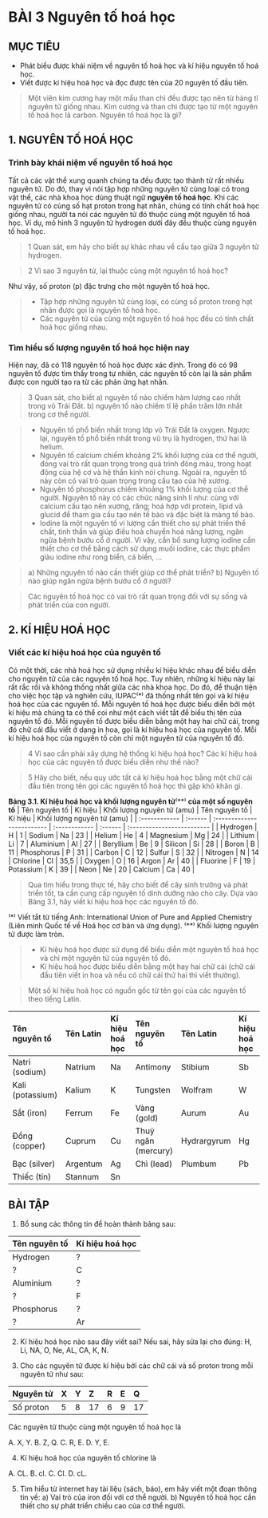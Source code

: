 # BÀI 3 Nguyên tố hoá học

## MỤC TIÊU
- Phát biểu được khái niệm về nguyên tố hoá học và kí hiệu nguyên tố hoá học.
- Viết được kí hiệu hoá học và đọc được tên của 20 nguyên tố đầu tiên.

> Một viên kim cương hay một mẩu than chì đều được tạo nên từ hàng tỉ nguyên tử giống nhau. Kim cương và than chì được tạo từ một nguyên tố hoá học là carbon. Nguyên tố hoá học là gì?

## 1. NGUYÊN TỐ HOÁ HỌC

### Trình bày khái niệm về nguyên tố hoá học

Tất cả các vật thể xung quanh chúng ta đều được tạo thành từ rất nhiều nguyên tử. Do đó, thay vì nói tập hợp những nguyên tử cùng loại có trong vật thể, các nhà khoa học dùng thuật ngữ **nguyên tố hoá học**.
Khi các nguyên tử có cùng số hạt proton trong hạt nhân, chúng có tính chất hoá học giống nhau, người ta nói các nguyên tử đó thuộc cùng một nguyên tố hoá học. Ví dụ, mô hình 3 nguyên tử hydrogen dưới đây đều thuộc cùng nguyên tố hoá học.

> 1 Quan sát, em hãy cho biết sự khác nhau về cấu tạo giữa 3 nguyên tử hydrogen.

> 2 Vì sao 3 nguyên tử, lại thuộc cùng một nguyên tố hoá học?

Như vậy, số proton (p) đặc trưng cho một nguyên tố hoá học.

> * Tập hợp những nguyên tử cùng loại, có cùng số proton trong hạt nhân được gọi là nguyên tố hoá học.
> * Các nguyên tử của cùng một nguyên tố hoá học đều có tính chất hoá học giống nhau.

### Tìm hiểu số lượng nguyên tố hoá học hiện nay

Hiện nay, đã có 118 nguyên tố hoá học được xác định. Trong đó có 98 nguyên tố được tìm thấy trong tự nhiên, các nguyên tố còn lại là sản phẩm được con người tạo ra từ các phản ứng hạt nhân.

> 3 Quan sát, cho biết
> a) nguyên tố nào chiếm hàm lượng cao nhất trong vỏ Trái Đất.
> b) nguyên tố nào chiếm tỉ lệ phần trăm lớn nhất trong cơ thể người.

> * Nguyên tố phổ biến nhất trong lớp vỏ Trái Đất là oxygen. Ngược lại, nguyên tố phổ biến nhất trong vũ trụ là hydrogen, thứ hai là helium.
> * Nguyên tố calcium chiếm khoảng 2% khối lượng của cơ thể người, đóng vai trò rất quan trọng trong quá trình đông máu, trong hoạt động của hệ cơ và hệ thần kinh nói chung. Ngoài ra, nguyên tố này còn có vai trò quan trọng trong cấu tạo của hệ xương.
> * Nguyên tố phosphorus chiếm khoảng 1% khối lượng của cơ thể người. Nguyên tố này có các chức năng sinh lí như: cùng với calcium cấu tạo nên xương, răng; hoá hợp với protein, lipid và glucid để tham gia cấu tạo nên tế bào và đặc biệt là màng tế bào.
> * Iodine là một nguyên tố vi lượng cần thiết cho sự phát triển thể chất, tinh thần và giúp điều hoà chuyển hoá năng lượng, ngăn ngừa bệnh bướu cổ ở người. Vì vậy, cần bổ sung lượng iodine cần thiết cho cơ thể bằng cách sử dụng muối iodine, các thực phẩm giàu iodine như rong biển, cá biển, ...

> a) Những nguyên tố nào cần thiết giúp cơ thể phát triển?
> b) Nguyên tố nào giúp ngăn ngừa bệnh bướu cổ ở người?

> Các nguyên tố hoá học có vai trò rất quan trọng đối với sự sống và phát triển của con người.

## 2. KÍ HIỆU HOÁ HỌC

### Viết các kí hiệu hoá học của nguyên tố

Có một thời, các nhà hoá học sử dụng nhiều kí hiệu khác nhau để biểu diễn cho nguyên tử của các nguyên tố hoá học. Tuy nhiên, những kí hiệu này lại rất rắc rối và không thống nhất giữa các nhà khoa học.
Do đó, để thuận tiện cho việc học tập và nghiên cứu, IUPAC⁽*⁾ đã thống nhất tên gọi và kí hiệu hoá học của các nguyên tố. Mỗi nguyên tố hoá học được biểu diễn bởi một kí hiệu mà chúng ta có thể coi như một cách viết tắt để biểu thị tên của nguyên tố đó. Mỗi nguyên tố được biểu diễn bằng một hay hai chữ cái, trong đó chữ cái đầu viết ở dạng in hoa, gọi là kí hiệu hoá học của nguyên tố. Mỗi kí hiệu hoá học của nguyên tố còn chỉ một nguyên tử của nguyên tố đó.

> 4 Vì sao cần phải xây dựng hệ thống kí hiệu hoá học? Các kí hiệu hoá học của các nguyên tố được biểu diễn như thế nào?

> 5 Hãy cho biết, nếu quy ước tất cả kí hiệu hoá học bằng một chữ cái đầu tiên trong tên gọi các nguyên tố hoá học thì gặp khó khăn gì.

**Bảng 3.1. Kí hiệu hoá học và khối lượng nguyên tử**⁽**⁾ **của một số nguyên tố**
| Tên nguyên tố | Kí hiệu | Khối lượng nguyên tử (amu) | Tên nguyên tố | Kí hiệu | Khối lượng nguyên tử (amu) |
| :------------ | :------ | :------------------------- | :------------ | :------ | :------------------------- |
| Hydrogen      | H       | 1                          | Sodium        | Na      | 23                         |
| Helium        | He      | 4                          | Magnesium     | Mg      | 24                         |
| Lithium       | Li      | 7                          | Aluminium     | Al      | 27                         |
| Beryllium     | Be      | 9                          | Silicon       | Si      | 28                         |
| Boron         | B       | 11                         | Phosphorus    | P       | 31                         |
| Carbon        | C       | 12                         | Sulfur        | S       | 32                         |
| Nitrogen      | N       | 14                         | Chlorine      | Cl      | 35,5                       |
| Oxygen        | O       | 16                         | Argon         | Ar      | 40                         |
| Fluorine      | F       | 19                         | Potassium     | K       | 39                         |
| Neon          | Ne      | 20                         | Calcium       | Ca      | 40                         |

> Qua tìm hiểu trong thực tế, hãy cho biết để cây sinh trưởng và phát triển tốt, ta cần cung cấp nguyên tố dinh dưỡng nào cho cây. Dựa vào Bảng 3.1, hãy viết kí hiệu hoá học các nguyên tố đó.

⁽*⁾ Viết tắt từ tiếng Anh: International Union of Pure and Applied Chemistry (Liên minh Quốc tế về Hoá học cơ bản và ứng dụng).
⁽**⁾ Khối lượng nguyên tử được làm tròn.

> * Kí hiệu hoá học được sử dụng để biểu diễn một nguyên tố hoá học và chỉ một nguyên tử của nguyên tố đó.
> * Kí hiệu hoá học được biểu diễn bằng một hay hai chữ cái (chữ cái đầu tiên viết in hoa và nếu có chữ cái thứ hai thì viết thường).

> Một số kí hiệu hoá học có nguồn gốc từ tên gọi của các nguyên tố theo tiếng Latin.

| Tên nguyên tố | Tên Latin | Kí hiệu hoá học | Tên nguyên tố | Tên Latin  | Kí hiệu hoá học |
| :------------ | :-------- | :-------------- | :------------ | :--------- | :-------------- |
| Natri (sodium) | Natrium   | Na              | Antimony      | Stibium    | Sb              |
| Kali (potassium)| Kalium    | K               | Tungsten      | Wolfram    | W               |
| Sắt (iron)    | Ferrum    | Fe              | Vàng (gold)   | Aurum      | Au              |
| Đồng (copper) | Cuprum    | Cu              | Thuỷ ngân (mercury)| Hydrargyrum| Hg              |
| Bạc (silver)  | Argentum  | Ag              | Chì (lead)    | Plumbum    | Pb              |
| Thiếc (tin)   | Stannum   | Sn              |               |            |                 |

## BÀI TẬP

1. Bổ sung các thông tin để hoàn thành bảng sau:
   
| Tên nguyên tố | Kí hiệu hoá học |
| :------------ | :-------------- |
| Hydrogen      | ?               |
| ?        | C               |
| Aluminium     | ?              |
| ?      | F               |
| Phosphorus    | ?               |
| ?         | Ar              |

2. Kí hiệu hoá học nào sau đây viết sai? Nếu sai, hãy sửa lại cho đúng: H, Li, NA, O, Ne, AL, CA, K, N.

3. Cho các nguyên tử được kí hiệu bởi các chữ cái và số proton trong mỗi nguyên tử như sau:
   
| Nguyên tử | X | Y | Z  | R | E | Q |
| :--------- | :-| :-| :--| :-| :-| :-- |
| Số proton  | 5 | 8 | 17 | 6 | 9 | 17 |

Các nguyên tử thuộc cùng một nguyên tố hoá học là

A. X, Y. 
B. Z, Q. 
C. R, E. 
D. Y, E.

4. Kí hiệu hoá học của nguyên tố chlorine là
   
A. CL.
B. cl.
C. Cl.
D. cL.

5. Tìm hiểu từ internet hay tài liệu (sách, báo), em hãy viết một đoạn thông tin về:
a) Vai trò của iron đối với cơ thể người.
b) Nguyên tố hoá học cần thiết cho sự phát triển chiều cao của cơ thể người.
